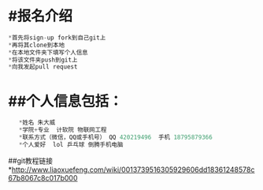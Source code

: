 #报名介绍
============
```js
*首先将sign-up fork到自己git上
*再将其clone到本地
*在本地文件夹下填写个人信息
*将该文件夹push到git上
*向我发起pull request
```
##个人信息包括：
=========
```js
   *姓名 朱大威
   *学院+专业  计软院 物联网工程
   *联系方式（微信，QQ或手机号） QQ 420219496  手机 18795879366
   *个人爱好  lol 乒乓球 倒腾手机电脑
```
##git教程链接
*http://www.liaoxuefeng.com/wiki/0013739516305929606dd18361248578c67b8067c8c017b000
